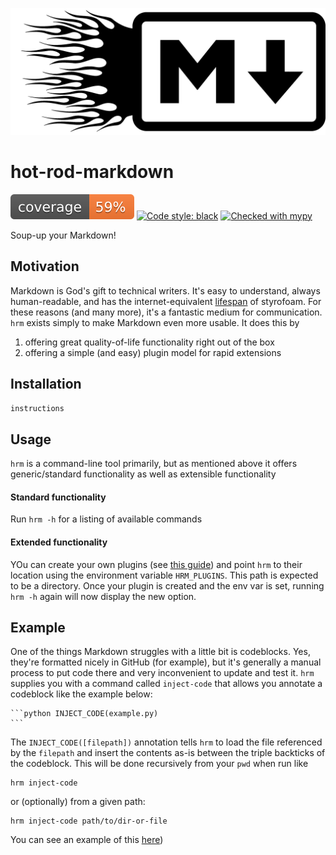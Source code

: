 ![](images/hot-rod-markdown.png)

# hot-rod-markdown
![coverage](images/coverage.svg)
[![Code style: black](https://img.shields.io/badge/code%20style-black-000000.svg)](https://github.com/psf/black)
[![Checked with mypy](http://www.mypy-lang.org/static/mypy_badge.svg)](http://mypy-lang.org/)

Soup-up your Markdown!

## Motivation
Markdown is God's gift to technical writers.
It's easy to understand, always human-readable, and has the internet-equivalent [lifespan](https://brandur.org/fragments/graceful-degradation-time) of styrofoam.
For these reasons (and many more), it's a fantastic medium for communication.
`hrm` exists simply to make Markdown even more usable.
It does this by 
1. offering great quality-of-life functionality right out of the box
1. offering a simple (and easy) plugin model for rapid extensions

## Installation
```instructions```

## Usage
`hrm` is a command-line tool primarily, but as mentioned above it offers generic/standard functionality as well as extensible functionality

#### Standard functionality
Run `hrm -h` for a listing of available commands

#### Extended functionality
YOu can create your own plugins (see [this guide](hrm/plugins/README.md)) and point `hrm` to their location using the environment variable `HRM_PLUGINS`.
This path is expected to be a directory.
Once your plugin is created and the env var is set, running `hrm -h` again will now display the new option.

## Example
One of the things Markdown struggles with a little bit is codeblocks.
Yes, they're formatted nicely in GitHub (for example), but it's generally a manual process to put code there and very inconvenient to update and test it.
`hrm` supplies you with a command called `inject-code` that allows you annotate a codeblock like the example below:
````
```python INJECT_CODE(example.py)
```
````
The `INJECT_CODE([filepath])` annotation tells `hrm` to load the file referenced by the `filepath` and insert the contents as-is between the triple backticks of the codeblock.
This will be done recursively from your `pwd` when run like
```
hrm inject-code
```
or (optionally) from a given path:
```
hrm inject-code path/to/dir-or-file
```
You can see an example of this [here](hrm/plugins/README.md))
